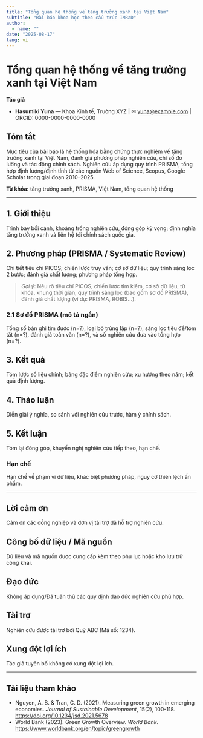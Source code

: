 ```yaml
---
title: "Tổng quan hệ thống về tăng trưởng xanh tại Việt Nam"
subtitle: "Bài báo khoa học theo cấu trúc IMRaD"
author:
  - name: ""
date: "2025-08-17"
lang: vi
---
```


# Tổng quan hệ thống về tăng trưởng xanh tại Việt Nam

**Tác giả**  
- **Hasumiki Yuna** — Khoa Kinh tế, Trường XYZ | ✉ yuna@example.com | ORCID: 0000-0000-0000-0000

## Tóm tắt
Mục tiêu của bài báo là hệ thống hóa bằng chứng thực nghiệm về tăng trưởng xanh tại Việt Nam, đánh giá phương pháp nghiên cứu, chỉ số đo lường và tác động chính sách. Nghiên cứu áp dụng quy trình PRISMA, tổng hợp định lượng/định tính từ các nguồn Web of Science, Scopus, Google Scholar trong giai đoạn 2010–2025.


**Từ khóa:** tăng trưởng xanh, PRISMA, Việt Nam, tổng quan hệ thống

---

## 1. Giới thiệu
Trình bày bối cảnh, khoảng trống nghiên cứu, đóng góp kỳ vọng; định nghĩa tăng trưởng xanh và liên hệ tới chính sách quốc gia.


## 2. Phương pháp (PRISMA / Systematic Review)
Chi tiết tiêu chí PICOS; chiến lược truy vấn; cơ sở dữ liệu; quy trình sàng lọc 2 bước; đánh giá chất lượng; phương pháp tổng hợp.


> *Gợi ý*: Nêu rõ tiêu chí PICOS, chiến lược tìm kiếm, cơ sở dữ liệu, từ khóa, khung thời gian, quy trình sàng lọc (bao gồm sơ đồ PRISMA), đánh giá chất lượng (ví dụ: PRISMA, ROBIS...).

### 2.1 Sơ đồ PRISMA (mô tả ngắn)
Tổng số bản ghi tìm được (n=?), loại bỏ trùng lặp (n=?), sàng lọc tiêu đề/tóm tắt (n=?), đánh giá toàn văn (n=?), và số nghiên cứu đưa vào tổng hợp (n=?).


## 3. Kết quả
Tóm lược số liệu chính; bảng đặc điểm nghiên cứu; xu hướng theo năm; kết quả định lượng.


## 4. Thảo luận
Diễn giải ý nghĩa, so sánh với nghiên cứu trước, hàm ý chính sách.


## 5. Kết luận
Tóm lại đóng góp, khuyến nghị nghiên cứu tiếp theo, hạn chế.


### Hạn chế
Hạn chế về phạm vi dữ liệu, khác biệt phương pháp, nguy cơ thiên lệch ấn phẩm.


---

## Lời cảm ơn
Cảm ơn các đồng nghiệp và đơn vị tài trợ đã hỗ trợ nghiên cứu.

## Công bố dữ liệu / Mã nguồn
Dữ liệu và mã nguồn được cung cấp kèm theo phụ lục hoặc kho lưu trữ công khai.

## Đạo đức
Không áp dụng/Đã tuân thủ các quy định đạo đức nghiên cứu phù hợp.

## Tài trợ
Nghiên cứu được tài trợ bởi Quỹ ABC (Mã số: 1234).

## Xung đột lợi ích
Tác giả tuyên bố không có xung đột lợi ích.

---

## Tài liệu tham khảo
- Nguyen, A. B. & Tran, C. D. (2021). Measuring green growth in emerging economies. *Journal of Sustainable Development*, 15(2), 100-118. https://doi.org/10.1234/jsd.2021.5678
- World Bank (2023). Green Growth Overview. *World Bank*. https://www.worldbank.org/en/topic/greengrowth
